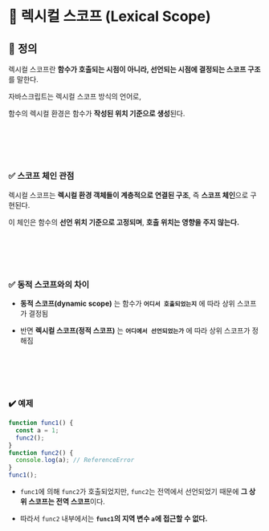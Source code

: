 
# 📝 렉시컬 스코프 (Lexical Scope)

## 📌 정의

렉시컬 스코프란 **함수가 호출되는 시점이 아니라, 선언되는 시점에 결정되는 스코프 구조**를 말한다.  

자바스크립트는 렉시컬 스코프 방식의 언어로,  

함수의 렉시컬 환경은 함수가 **작성된 위치 기준으로 생성**된다.

<br></br>
---

### ✅ 스코프 체인 관점

렉시컬 스코프는 **렉시컬 환경 객체들이 계층적으로 연결된 구조**, 즉 **스코프 체인**으로 구현된다.  

이 체인은 함수의 **선언 위치 기준으로 고정되며**, **호출 위치는 영향을 주지 않는다.**

<br></br>
---

### ✅ 동적 스코프와의 차이

- **동적 스코프(dynamic scope)** 는 함수가 **`어디서 호출되었는지`** 에 따라 상위 스코프가 결정됨
   
- 반면 **렉시컬 스코프(정적 스코프)** 는 **`어디에서 선언되었는가`** 에 따라 상위 스코프가 정해짐

<br></br>
---
### ✔️ 예제

```js
function func1() {
  const a = 1;
  func2();
}
function func2() {
  console.log(a); // ReferenceError
}
func1();
```

- `func1`에 의해 `func2`가 호출되었지만, `func2`는 전역에서 선언되었기 때문에 **그 상위 스코프는 전역 스코프**이다.
  
- 따라서 `func2` 내부에서는 **`func1`의 지역 변수 `a`에 접근할 수 없다.**
